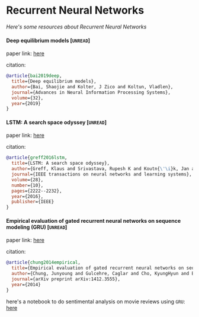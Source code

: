 # Recurrent Neural Networks
*Here's some resources about Recurrent Neural Networks*


#### Deep equilibrium models [`UNREAD`]

paper link: [here](https://proceedings.neurips.cc/paper/2019/file/01386bd6d8e091c2ab4c7c7de644d37b-Paper.pdf)

citation: 
```bibtex
@article{bai2019deep,
  title={Deep equilibrium models},
  author={Bai, Shaojie and Kolter, J Zico and Koltun, Vladlen},
  journal={Advances in Neural Information Processing Systems},
  volume={32},
  year={2019}
}
```
    


#### LSTM: A search space odyssey [`UNREAD`]

paper link: [here](https://arxiv.org/pdf/1503.04069.pdf?fbclid=IwAR377Jhphz_xGSSThcqGUlAx8OJc_gU6Zwq8dABHOdS4WNOPRXA5LcHOjUg)

citation: 
```bibtex
@article{greff2016lstm,
  title={LSTM: A search space odyssey},
  author={Greff, Klaus and Srivastava, Rupesh K and Koutn{\'\i}k, Jan and Steunebrink, Bas R and Schmidhuber, J{\"u}rgen},
  journal={IEEE transactions on neural networks and learning systems},
  volume={28},
  number={10},
  pages={2222--2232},
  year={2016},
  publisher={IEEE}
}
```
    
#### Empirical evaluation of gated recurrent neural networks on sequence modeling (GRU) [`UNREAD`]

paper link: [here](https://arxiv.org/pdf/1412.3555)

citation: 
```bibtex
@article{chung2014empirical,
  title={Empirical evaluation of gated recurrent neural networks on sequence modeling},
  author={Chung, Junyoung and Gulcehre, Caglar and Cho, KyungHyun and Bengio, Yoshua},
  journal={arXiv preprint arXiv:1412.3555},
  year={2014}
}
```

here's a notebook to do sentimental analysis on movie reviews using `GRU`: [here](../../notebooks/gru-sentiment-movie.ipynb)
    